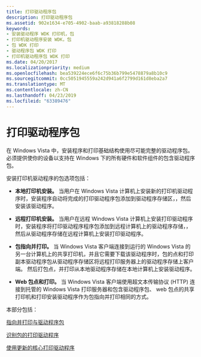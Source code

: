 ```yaml
---
title: 打印驱动程序包
description: 打印驱动程序包
ms.assetid: 902e1634-e705-4902-baab-a93818288b08
keywords:
- 安装驱动程序 WDK 打印机，包
- 打印机驱动程序安装 WDK，包
- 包 WDK 打印
- 驱动程序包 WDK 打印
- 打印机驱动程序包 WDK 打印
ms.date: 04/20/2017
ms.localizationpriority: medium
ms.openlocfilehash: bea539224ece6f6c75b36b799e5478879a8b10c9
ms.sourcegitcommit: 0cc5051945559a242d941a6f2799d161d8eba2a7
ms.translationtype: MT
ms.contentlocale: zh-CN
ms.lasthandoff: 04/23/2019
ms.locfileid: "63389476"
---
```

# <a name="print-driver-packages"></a>打印驱动程序包


在 Windows Vista 中，安装程序和打印基础结构使用尽可能完整的驱动程序包。 必须提供使你的设备以支持在 Windows 下的所有硬件和软件组件的包含驱动程序包。

安装打印机驱动程序的包选项包括：

-   **本地打印机安装。** 当用户在 Windows Vista 计算机上安装新的打印机驱动程序时，安装程序自动将完成的打印驱动程序包添加到驱动程序存储区，，然后安装该驱动程序。

-   **远程打印机安装。** 当用户在远程 Windows Vista 计算机上安装打印驱动程序时，安装程序将打印驱动程序程序包添加到远程计算机上的驱动程序存储，，然后从驱动程序存储在远程计算机上安装打印驱动程序。

-   **包指向并打印。** 当 Windows Vista 客户端连接到运行的 Windows Vista 的另一台计算机上的共享打印机，并且它需要下载该驱动程序时，包的点和打印副本驱动程序包从驱动程序存储区将远程打印服务器上的驱动程序存储上客户端。 然后打包点，并打印从本地驱动程序存储在本地计算机上安装驱动程序。

-   **Web 包点和打印。** 当 Windows Vista 客户端使用超文本传输协议 (HTTP) 连接到托管的 Windows Vista 打印服务器和包含驱动程序包、 web 包点的共享打印机和打印安装驱动程序作为包指向并打印相同的方式。

本部分包括：

[指向并打印与驱动程序包](point-and-print-with-driver-packages.md)

[识别包的打印驱动程序](package-aware-print-drivers.md)

[使用更新的核心打印驱动程序](using-updated-core-print-drivers.md)

 

 




